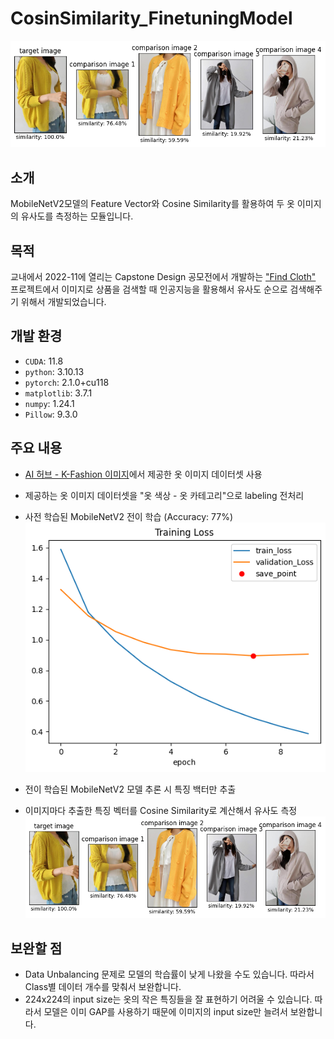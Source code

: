 # CosinSimilarity_FinetuningModel   
![](results\output.png)

## 소개   
MobileNetV2모델의 Feature Vector와 Cosine Similarity를 활용하여 두 옷 이미지의 유사도를 측정하는 모듈입니다.   

## 목적
교내에서 2022-11에 열리는 Capstone Design 공모전에서 개발하는 ["Find Cloth"](https://github.com/HYLogs/cloth_finder_socketServer) 프로젝트에서 이미지로 상품을 검색할 때 인공지능을 활용해서 유사도 순으로 검색해주기 위해서 개발되었습니다.   

## 개발 환경
- `CUDA`: 11.8
- `python`: 3.10.13
- `pytorch`: 2.1.0+cu118
- `matplotlib`: 3.7.1
- `numpy`: 1.24.1
- `Pillow`: 9.3.0

## 주요 내용
- [AI 허브 - K-Fashion 이미지](https://www.aihub.or.kr/aihubdata/data/view.do?currMenu=115&topMenu=100&aihubDataSe=data&dataSetSn=51)에서 제공한 옷 이미지 데이터셋 사용
- 제공하는 옷 이미지 데이터셋을 "옷 색상 - 옷 카테고리"으로 labeling 전처리
- 사전 학습된 MobileNetV2 전이 학습 (Accuracy: 77%)   
![](results\trainLoss.png)   

- 전이 학습된 MobileNetV2 모델 추론 시 특징 백터만 추출
- 이미지마다 추출한 특징 벡터를 Cosine Similarity로 계산해서 유사도 측정
![](results\output.png)

## 보완할 점
- Data Unbalancing 문제로 모델의 학습률이 낮게 나왔을 수도 있습니다. 따라서 Class별 데이터 개수를 맞춰서 보완합니다.
- 224x224의 input size는 옷의 작은 특징들을 잘 표현하기 어려울 수 있습니다. 따라서 모델은 이미 GAP를 사용하기 때문에 이미지의 input size만 늘려서 보완합니다.